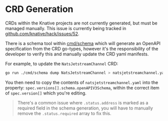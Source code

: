 # CRD Generation

CRDs within the Knative projects are not currently generated, but must be managed manually. This issue is currently 
being tracked in [github.com/knative/hack/issues/52](https://github.com/knative/hack/issues/52).

There is a schema tool within [cmd/schema](../cmd/schema) which will generate an OpenAPI specification from the CRD 
go-types, however it's the responsibility of the developer to verify this and manually update the CRD yaml manifests.

For example, to update the `NatsJetstreamChannel` CRD:

```sh
go run ./cmd/schema dump NatsJetstreamChannel > natsjetstreamchannel.yaml
```

You then need to copy the contents of `natsjetstreamchannel.yaml` into the 
property: `spec.versions[].schema.openAPIV3Schema`, within the correct item of `spec.version[]` which you're editing.

> There's a common issue where `.status.address` is marked as a required field in the schema generation, you will have 
> to manually remove the `.status.required` array to fix this.  